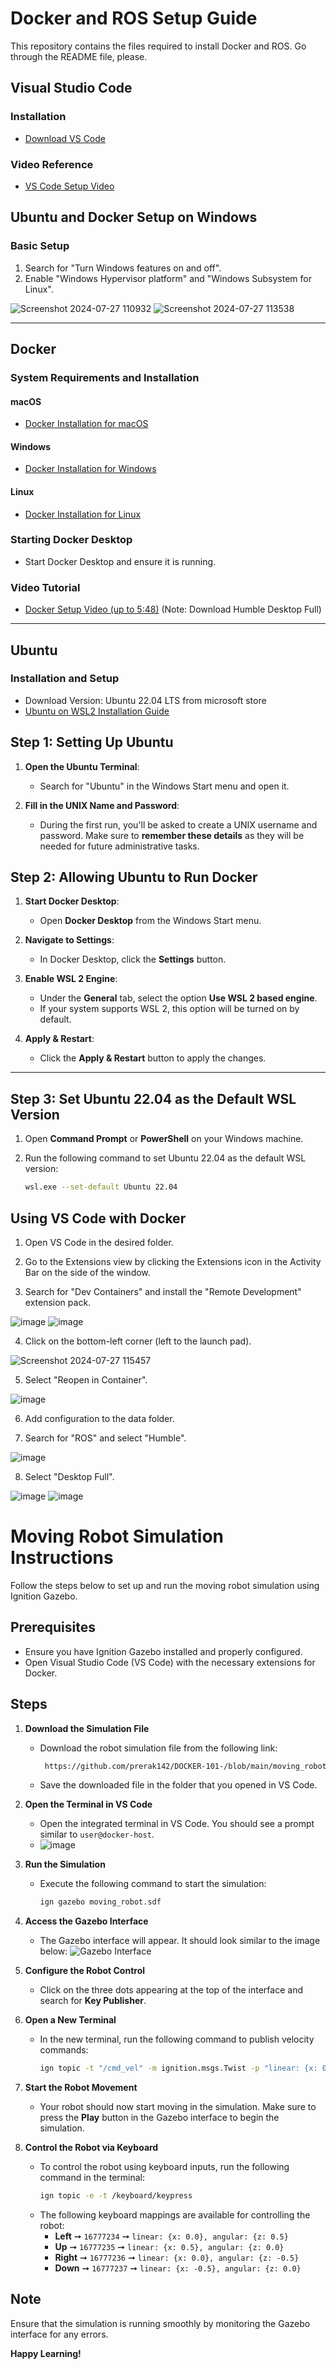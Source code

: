 # Docker and ROS Setup Guide

This repository contains the files required to install Docker and ROS. Go through the README file, please.

## Visual Studio Code

### Installation
- [Download VS Code](https://code.visualstudio.com/download)

### Video Reference
- [VS Code Setup Video](https://youtu.be/bN6DE-4uFNo?feature=shared)

## Ubuntu and Docker Setup on Windows

### Basic Setup
1. Search for "Turn Windows features on and off".
2. Enable "Windows Hypervisor platform" and "Windows Subsystem for Linux".

![Screenshot 2024-07-27 110932](https://github.com/user-attachments/assets/14a63d46-4be2-4e31-8dd7-a51f2c569afa)
![Screenshot 2024-07-27 113538](https://github.com/user-attachments/assets/df1e554d-ccc8-4cee-94f1-016ea8505b5d)


---

## Docker

### System Requirements and Installation

#### macOS
- [Docker Installation for macOS](https://docs.docker.com/desktop/install/mac-install/)

#### Windows
- [Docker Installation for Windows](https://docs.docker.com/desktop/install/windows-install/)

#### Linux
- [Docker Installation for Linux](https://docs.docker.com/desktop/install/linux-install/)

### Starting Docker Desktop
- Start Docker Desktop and ensure it is running.

### Video Tutorial
- [Docker Setup Video (up to 5:48)](https://youtu.be/dihfA7Ol6Mw?feature=shared) (Note: Download Humble Desktop Full)
---

## Ubuntu

### Installation and Setup
- Download Version: Ubuntu 22.04 LTS from microsoft store 
- [Ubuntu on WSL2 Installation Guide](https://linuxsimply.com/linux-basics/os-installation/wsl/ubuntu-on-wsl2/)

## Step 1: Setting Up Ubuntu

1. **Open the Ubuntu Terminal**:
   - Search for "Ubuntu" in the Windows Start menu and open it.

2. **Fill in the UNIX Name and Password**:
   - During the first run, you'll be asked to create a UNIX username and password. Make sure to **remember these details** as they will be needed for future administrative tasks.

## Step 2: Allowing Ubuntu to Run Docker

1. **Start Docker Desktop**:
   - Open **Docker Desktop** from the Windows Start menu.

2. **Navigate to Settings**:
   - In Docker Desktop, click the **Settings** button.

3. **Enable WSL 2 Engine**:
   - Under the **General** tab, select the option **Use WSL 2 based engine**.
   - If your system supports WSL 2, this option will be turned on by default.

4. **Apply & Restart**:
   - Click the **Apply & Restart** button to apply the changes.

---

## Step 3: Set Ubuntu 22.04 as the Default WSL Version

1. Open **Command Prompt** or **PowerShell** on your Windows machine.

2. Run the following command to set Ubuntu 22.04 as the default WSL version:
   ```bash
   wsl.exe --set-default Ubuntu 22.04


## Using VS Code with Docker

1. Open VS Code in the desired folder.

2. Go to the Extensions view by clicking the Extensions icon in the Activity Bar on the side of the window.

3. Search for "Dev Containers" and install the "Remote Development" extension pack.

![image](https://github.com/user-attachments/assets/bf316684-5100-473a-977a-738bc4bcdefe)
![image](https://github.com/user-attachments/assets/10f3373f-d1b5-4a2c-acb5-f7787fb88638)

4. Click on the bottom-left corner (left to the launch pad).

![Screenshot 2024-07-27 115457](https://github.com/user-attachments/assets/cea1a97a-283c-4ebb-b4d3-0a3125f53d81)

5. Select "Reopen in Container".

![image](https://github.com/user-attachments/assets/dd38d66c-65c0-4c04-a8e4-78d41a8bb3b8)

6. Add configuration to the data folder.

7. Search for "ROS" and select "Humble".

![image](https://github.com/user-attachments/assets/1544ffef-33b6-413f-b795-07291b427317)

8. Select "Desktop Full".

![image](https://github.com/user-attachments/assets/9ce6985e-72fb-4ff9-9d0c-d115795d2728)
![image](https://github.com/user-attachments/assets/ed7577b7-3c2e-43db-b34e-e5cbfa6b0cb5)

# Moving Robot Simulation Instructions

Follow the steps below to set up and run the moving robot simulation using Ignition Gazebo.

## Prerequisites
- Ensure you have Ignition Gazebo installed and properly configured.
- Open Visual Studio Code (VS Code) with the necessary extensions for Docker.

## Steps

1. **Download the Simulation File**
   - Download the robot simulation file from the following link:
     ```bash
      https://github.com/prerak142/DOCKER-101-/blob/main/moving_robot.sdf
     ```
   - Save the downloaded file in the folder that you opened in VS Code.

2. **Open the Terminal in VS Code**
   - Open the integrated terminal in VS Code. You should see a prompt similar to `user@docker-host`.
   - ![image](https://github.com/user-attachments/assets/9863d0a8-30f1-4d47-a2c2-bc8c1e650cac)

3. **Run the Simulation**
   - Execute the following command to start the simulation:
     ```bash
     ign gazebo moving_robot.sdf
     ```

4. **Access the Gazebo Interface**
   - The Gazebo interface will appear. It should look similar to the image below:
   ![Gazebo Interface](https://github.com/user-attachments/assets/b452c727-f67d-4718-80c3-1a6b83163e08)

5. **Configure the Robot Control**
   - Click on the three dots appearing at the top of the interface and search for **Key Publisher**.

6. **Open a New Terminal**
   - In the new terminal, run the following command to publish velocity commands:
     ```bash
     ign topic -t "/cmd_vel" -m ignition.msgs.Twist -p "linear: {x: 0.5}, angular: {z: 0.05}"
     ```

7. **Start the Robot Movement**
   - Your robot should now start moving in the simulation. Make sure to press the **Play** button in the Gazebo interface to begin the simulation.

8. **Control the Robot via Keyboard**
   - To control the robot using keyboard inputs, run the following command in the terminal:
     ```bash
     ign topic -e -t /keyboard/keypress
     ```
   - The following keyboard mappings are available for controlling the robot:
     - **Left** ➞ `16777234` ➞ `linear: {x: 0.0}, angular: {z: 0.5}`
     - **Up** ➞ `16777235` ➞ `linear: {x: 0.5}, angular: {z: 0.0}`
     - **Right** ➞ `16777236` ➞ `linear: {x: 0.0}, angular: {z: -0.5}`
     - **Down** ➞ `16777237` ➞ `linear: {x: -0.5}, angular: {z: 0.0}`

## Note
Ensure that the simulation is running smoothly by monitoring the Gazebo interface for any errors.

**Happy Learning!**

